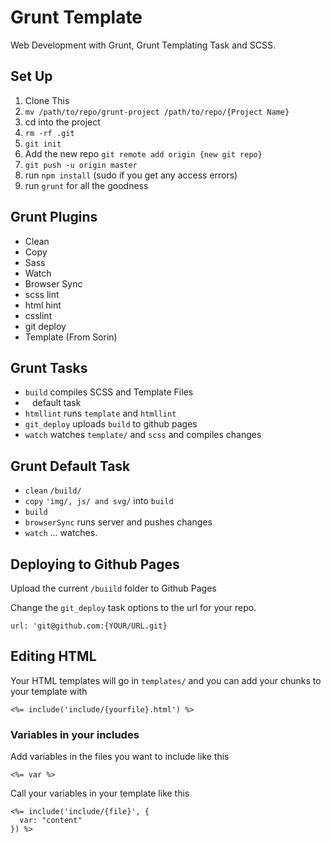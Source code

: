 # Grunt Template
Web Development with Grunt, Grunt Templating Task and SCSS.

## Set Up
1. Clone This
2. `mv /path/to/repo/grunt-project /path/to/repo/{Project Name}`
3. cd into the project
4. `rm -rf .git`
5. `git init`
6. Add the new repo `git remote add origin {new git repo}`
7. `git push -u origin master`
8. run `npm install` (sudo if you get any access errors)
9. run `grunt` for all the goodness

## Grunt Plugins
- Clean
- Copy
- Sass
- Watch
- Browser Sync
- scss lint
- html hint
- csslint
- git deploy
- Template (From Sorin)

## Grunt Tasks
- `build` compiles SCSS and Template Files
- ` ` default task
- `htmllint` runs `template` and `htmllint`
- `git_deploy` uploads `build` to github pages
- `watch` watches `template/` and `scss` and compiles changes

## Grunt Default Task
- `clean` `/build/`
- `copy` `'img/, js/ and svg/` into `build`
- `build`
- `browserSync` runs server and pushes changes
- `watch` ... watches.

## Deploying to Github Pages
Upload the current `/buiild` folder to Github Pages

Change the `git_deploy` task options to the url for your repo.
```
url: 'git@github.com:{YOUR/URL.git}
```

## Editing HTML
Your HTML templates will go in `templates/` and you can add your chunks to your template with
```
<%= include('include/{yourfile}.html') %>
```

### Variables in your includes
Add variables in the files you want to include like this
```
<%= var %>
```

Call your variables in your template like this
```
<%= include('include/{file}', {
  var: "content"
}) %>




